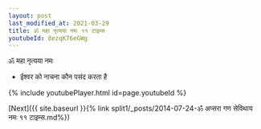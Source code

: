 ```yaml
---
layout: post
last_modified_at: 2021-03-29
title: ॐ महा नृत्यया नमः ११ टाइम्स
youtubeId: 8ezqK76eGWg
---
```

 
 
 ॐ महा नृत्यया नमः  
 
 -  ईश्वर को नाचना कौन पसंद करता है 
 
  
 
  
 
 
 
 
 
 


{% include youtubePlayer.html id=page.youtubeId %}
 
[Next]({{ site.baseurl }}{% link  split1/_posts/2014-07-24-ॐ अप्सरा गण सेविथाय नमः ११ टाइम्स.md%})
 
